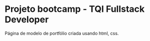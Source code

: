 # Projeto bootcamp - TQI Fullstack Developer
Página de modelo de portfólio criada usando html, css.
